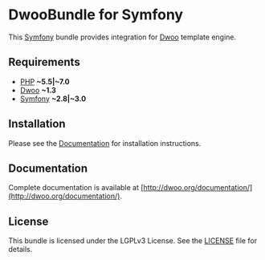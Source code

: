 DwooBundle for Symfony
======================
This [Symfony](http://symfony.com/) bundle provides integration for [Dwoo](http://dwoo.org) template engine.

Requirements
------------
* [PHP](http://php.net) **~5.5|~7.0**
* [Dwoo](http://dwoo.org) **~1.3**
* [Symfony](http://symfony.com) **~2.8|~3.0**

Installation
------------
Please see the [Documentation]() for installation instructions.

Documentation
-------------
Complete documentation is available at [http://dwoo.org/documentation/](http://dwoo.org/documentation/).

License
-------
This bundle is licensed under the LGPLv3 License. See the [LICENSE]() file for details.
